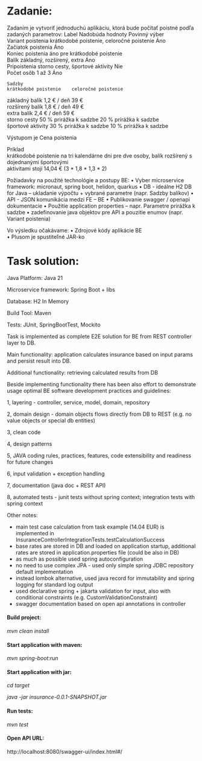 # **Zadanie:**

Zadaním je vytvoriť jednoduchú aplikáciu, ktorá bude počítať poistné podľa zadaných parametrov:
Label 	Nadobúda hodnoty 	Povinný výber 	 	 	 	 
Variant poistenia 	krátkodobé poistenie, celoročné poistenie 	Áno 	 	 	 	 
Začiatok poistenia 	 	Áno 	 	 	 	 
Koniec poistenia 	 	áno pre krátkodobé poistenie 	 	 	 	 
Balík 	základný, rozšírený, extra 	Áno 	 	 	 	 
Pripoistenia 	storno cesty, športové aktivity 	Nie 	 	 	 	 
Počet osôb 	1 až 3 	Áno

 	Sadzby 	 	 	 	 	 
 	krátkodobé poistenie 	celoročné poistenie 	 	 	 	 
základný balík 	1,2 € / deň 	39 € 	 	 	 	 
rozšírený balík 	1,8 € / deň 	49 € 	 	 	 	 
extra balík 	2,4 € / deň 	59 € 	 	 	 	 
storno cesty 	50 % prirážka k sadzbe 	20 % prirážka k sadzbe 	 	 	 	 
športové aktivity 	30 % prirážka k sadzbe 	10 % prirážka k sadzbe

Výstupom je Cena poistenia

Príklad 	 	 	 	 	 	 
krátkodobé poistenie na tri kalendárne dni pre dve osoby, balík rozšírený s dojednanými športovými  
aktivitami stojí 14,04 € (3 * 1,8 * 1,3 * 2)



Požiadavky na použité technológie a postupy BE:
•	Vyber microservice framework: micronaut, spring boot, helidon, quarkus
•	DB - ideálne H2 DB for Java – ukladanie výpočtu + vybrané parametre (napr. Sadzby balíkov)
•	API - JSON komunikácia medzi FE – BE
•	Publikovanie swagger / openapi dokumentacie
•	Použitie application properties – napr. Parametre prirážka k sadzbe
•	zadefinovanie java objektov pre API a pouzitie enumov (napr. Variant poistenia)

Vo výsledku očakávame:
•	Zdrojové kódy aplikácie BE  
•	Plusom je spustiteľné JAR-ko  

# **Task solution:**

Java Platform: Java 21

Microservice framework: Spring Boot  + libs

Database: H2 In Memory

Build Tool: Maven

Tests: JUnit, SpringBootTest, Mockito

Task is implemented as complete E2E solution for BE from REST controller layer to DB.

Main functionality: application calculates insurance based on input params and persist result into DB.

Additional functionality: retrieving calculated results from DB

Beside implementing functionality there has been also effort to demonstrate usage optimal BE software development practices and guidelines:

1, layering - controller, service, model, domain, repository

2, domain design - domain objects flows directly from DB to REST (e.g. no value objects or special db entities) 

3, clean code

4, design patterns 

5, JAVA coding rules, practices, features, code extensibility and readiness for future changes

6, input validation + exception handling 

7, documentation (java doc + REST API)

8, automated tests - junit tests without spring context; integration tests with spring context 

Other notes:
 * main test case calculation from task example (14.04 EUR) is implemented in 
   InsuranceControllerIntegrationTests.testCalculationSuccess   
 * base rates are stored in DB and loaded on application startup, additional rates are stored in application.properties file (could be also in DB)
 * as much as possible used spring autoconfiguration
 * no need to use complex JPA  - used only simple spring JDBC repository default implementation
 * instead lombok alternative, used java record for immutability and spring logging for standard log output
 * used declarative spring + jakarta validation for input, also with conditional constraints (e.g. CustomValidationConstraint)
 * swagger documentation based on open api annotations in controller

#### **Build project:**
_mvn clean install_

#### **Start application with maven:**
_mvn spring-boot:run_

#### **Start application with jar:**
_cd target_

_java -jar insurance-0.0.1-SNAPSHOT.jar_

#### **Run tests:**
_mvn test_


#### **Open API URL:**
http://localhost:8080/swagger-ui/index.html#/





